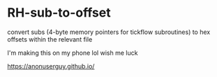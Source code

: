 # RH-sub-to-offset
convert subs (4-byte memory pointers for tickflow subroutines) to hex offsets within the relevant file

I'm making this on my phone lol wish me luck

https://anonuserguy.github.io/

